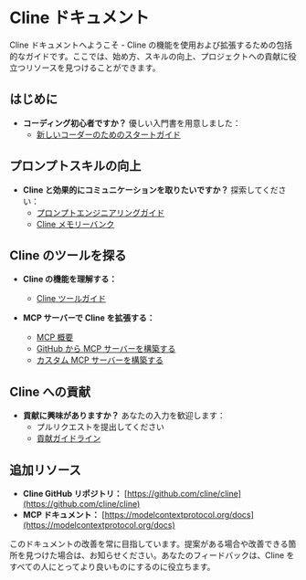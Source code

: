 # Cline ドキュメント

Cline ドキュメントへようこそ - Cline の機能を使用および拡張するための包括的なガイドです。ここでは、始め方、スキルの向上、プロジェクトへの貢献に役立つリソースを見つけることができます。

## はじめに

- **コーディング初心者ですか？** 優しい入門書を用意しました：
  - [新しいコーダーのためのスタートガイド](getting-started-new-coders/README.md)

## プロンプトスキルの向上

- **Cline と効果的にコミュニケーションを取りたいですか？** 探索してください：
  - [プロンプトエンジニアリングガイド](prompting/README.md)
  - [Cline メモリーバンク](prompting/custom%20instructions%20library/cline-memory-bank.md)

## Cline のツールを探る

- **Cline の機能を理解する：**
  - [Cline ツールガイド](tools/cline-tools-guide.md)

- **MCP サーバーで Cline を拡張する：**
  - [MCP 概要](mcp/README.md)
  - [GitHub から MCP サーバーを構築する](mcp/mcp-server-from-github.md)
  - [カスタム MCP サーバーを構築する](mcp/mcp-server-from-scratch.md)

## Cline への貢献

- **貢献に興味がありますか？** あなたの入力を歓迎します：
  - プルリクエストを提出してください
  - [貢献ガイドライン](CONTRIBUTING.md)

## 追加リソース

- **Cline GitHub リポジトリ：** [https://github.com/cline/cline](https://github.com/cline/cline)
- **MCP ドキュメント：** [https://modelcontextprotocol.org/docs](https://modelcontextprotocol.org/docs)

このドキュメントの改善を常に目指しています。提案がある場合や改善できる箇所を見つけた場合は、お知らせください。あなたのフィードバックは、Cline をすべての人にとってより良いものにするのに役立ちます。
